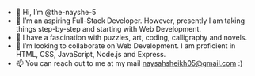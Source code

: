 - 👋 Hi, I’m @the-nayshe-5
- 👀 I’m an aspiring Full-Stack Developer. However, presently I am taking things step-by-step and starting with Web Development.
- 🌱 I have a fascination with puzzles, art, coding, calligraphy and novels.
- 💞️ I’m looking to collaborate on Web Development. I am proficient in HTML, CSS, JavaScript, Node.js and Express.
- 📫 You can reach out to me at my mail naysahsheikh05@gmail.com :)

<!---
the-nayshe-5/the-nayshe-5 is a ✨ special ✨ repository because its `README.md` (this file) appears on your GitHub profile.
You can click the Preview link to take a look at your changes.
--->
